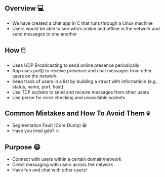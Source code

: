 ## Overview 💻
* We have created a chat app in C that runs through a Linux machine
* Users would be able to see who’s online and offline in the network and send messages to one another

## How 🖱️
* Uses UDP Broadcasting to send online presence periodically
* App uses poll() to receive presence and chat messages from other users on the network
* Keep track of users in a list by building a struct with informatioin (e.g. status, name, port, host)
* Use TCP sockets to send and receive messages from other users 
* Use perror for error checking and unavailable sockets

## Common Mistakes and How To Avoid Them 💀
* Segmentation Fault (Core Dump) 😀
* Have you tried gdb? 🔥

## Purpose 😆
* Connect with users within a certain domain/network
* Direct messaging with users across the network
* Have fun and chat with other users!

